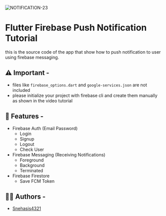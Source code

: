 
![NOTIFICATION-23](https://github.com/Snehasis4321/notifications/assets/96995340/624c05ce-dbb2-4080-acb9-9fbcd144068b)

# Flutter Firebase Push Notification Tutorial
this is the source code of the app that show how to push notification to user using firebase messaging.

## ⚠ Important -
- files like `firebase_options.dart`  and `google-services.json` are not included
- please initialize your project with firebase cli and create them manually as shown in the video tutorial

## 📝 Features -
- Firebase Auth (Email Password)
  - Login
  - Signup
  - Logout
  - Check User
- Firebase Messaging (Receiving Notifications)
  - Foreground
  - Background
  - Terminated
- Firebase Firestore
    - Save FCM Token

 ## 👩‍💻 Authors - 
 - [Snehasis4321](https://github.com/Snehasis4321)
  

  
